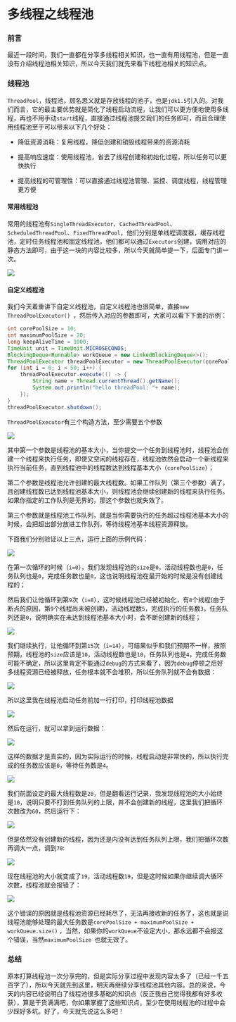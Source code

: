 # 多线程之线程池

### 前言

最近一段时间，我们一直都在分享多线程相关知识，也一直有用线程池，但是一直没有介绍线程池相关知识，所以今天我们就先来看下线程池相关的知识点。

### 线程池

`ThreadPool`，线程池，顾名思义就是存放线程的池子，也是`jdk1.5`引入的。对我们而言，它的最主要优势就是简化了线程启动流程，让我们可以更方便地使用多线程，再也不用手动`start`线程，直接通过线程池提交我们的任务即可，而且合理使用线程池至于可以带来以下几个好处：

- 降低资源消耗：复用线程，降低创建和销毁线程带来的资源消耗

- 提高响应速度：使用线程池，省去了线程创建和初始化过程，所以任务可以更快执行

- 提高线程的可管理性：可以直接通过线程池管理、监控、调度线程，线程管理更方便

  

#### 常用线程池

常用的线程池有`SingleThreadExecutor`、`CachedThreadPool`、`ScheduledThreadPool`、`FixedThreadPool`，他们分别是单线程调度器，缓存线程池，定时任务线程池和固定线程池，他们都可以通过`Executors`创建，调用对应的静态方法即可，由于这一块的内容比较多，所以今天就简单提一下，后面专门讲一次。

![](https://gitee.com/sysker/picBed/raw/master/20210714085130.png)

#### 自定义线程池

我们今天着重讲下自定义线程池，自定义线程池也很简单，直接`new ThreadPoolExecutor() `，然后传入对应的参数即可，大家可以看下下面的示例：

```java
int corePoolSize = 10;
int maximumPoolSize = 20;
long keepAliveTime = 1000;
TimeUnit unit = TimeUnit.MICROSECONDS;
BlockingDeque<Runnable> workQueue = new LinkedBlockingDeque<>();
ThreadPoolExecutor threadPoolExecutor = new ThreadPoolExecutor(corePoolSize, maximumPoolSize, keepAliveTime, unit, workQueue);
for (int i = 0; i < 50; i++) {
    threadPoolExecutor.execute(() -> {
        String name = Thread.currentThread().getName();
        System.out.println("hello threadPool: "+ name);
    });
}
threadPoolExecutor.shutdown();
```

`ThreadPoolExecutor`有三个构造方法，至少需要五个参数

![](https://gitee.com/sysker/picBed/raw/master/20210714085458.png)

其中第一个参数是线程池的基本大小，当你提交一个任务到线程池时，线程池会创建一个线程来执行任务，即使又空闲的线程存在，线程池依然会启动一个新线程来执行当前任务，直到线程池中的线程数达到线程基本大小（`corePoolSize`）；

第二个参数是线程池允许创建的最大线程数。如果工作队列（第三个参数）满了，且创建线程数已达到线程池基本大小，则线程池会继续创建新的线程来执行任务。如果你指定的工作队列是无界的，那这个参数也就失效了。

第三个参数就是线程池工作队列，就是当你需要执行的任务超过线程池基本大小的时候，会把超出部分放进工作队列，等待线程池基本线程资源释放。

下面我们分别验证以上三点，运行上面的示例代码：

![](https://gitee.com/sysker/picBed/raw/master/images/20210714125006.png)

在第一次循环的时候（`i=0`），我们发现线程池的`size`是`0`，活动线程数也是`0`，任务队列也是`0`，完成任务数也是`0`，这也说明线程池在最开始的时候是没有创建线程的；

然后我们让他循环到第`9`次（`i=8`），这时候线程池已经被初始化，有`8`个线程(由于断点的原因，第`9`个线程尚未被创建)，活动线程数`5`，完成执行的任务数`3`，任务队列还是`0`，说明确实在未达到线程池基本大小时，会不断创建新的线程；

![](https://gitee.com/sysker/picBed/raw/master/images/20210714125342.png)

我们继续执行，让他循环到第`15`次（`i=14`），可结果似乎和我们预期不一样，按照预期，线程池的`size`应该是`10`，活动线程数也是`10`，任务队列也是`4`，完成任务数可能不确定，所以这里肯定不能通过`debug`的方式来看了，因为`debug`停顿之后好多线程资源已经被释放，任务根本就不会堆积，所以任务队列就不会有数据：

![](https://gitee.com/sysker/picBed/raw/master/images/20210714125859.png)

所以这里我在线程池启动任务前加一行打印，打印线程池数据

![](https://gitee.com/sysker/picBed/raw/master/images/20210714130855.png)

然后在运行，就可以拿到运行数据：

![](https://gitee.com/sysker/picBed/raw/master/images/20210714130949.png)

这样的数据才是真实的，因为实际运行的时候，线程启动是非常快的，所以执行完成的任务数应该是`0`，等待任务数是`4`。

![](https://gitee.com/sysker/picBed/raw/master/images/20210714131312.png)

我们前面设定的最大线程数是`20`，但是翻看运行记录，我发现线程池的大小始终是`10`，说明只要不打到任务队列的上限，并不会创建新的线程，这里我们把循环次数改为`60`，然后运行下：

![](https://gitee.com/sysker/picBed/raw/master/images/20210714131621.png)

但是依然没有创建新的线程，因为还是内没有达到任务队列上限，我们把循环次数再调大一点，调到`70`:

![](https://gitee.com/sysker/picBed/raw/master/images/20210714131753.png)

现在线程池的大小就变成了`19`，活动线程数`19`，但是这时候如果你继续调大循环次数，线程池就会报错了：

![](https://gitee.com/sysker/picBed/raw/master/images/20210714131956.png)

这个错误的原因就是线程池资源已经耗尽了，无法再接收新的任务了，这也就是说线程池能够处理的最大任务数是`corePoolSize + maximumPoolSize + workQueue.size()`  ，当然，如果你的`workQueue`不设定大小，那永远都不会报这个错误，当然`maximumPoolSize `也就无效了。

### 总结

原本打算线程池一次分享完的，但是实际分享过程中发现内容太多了（已经一千五百字了），所以今天就先到这里，明天再继续分享线程池其他内容。总的来说，今天的内容已经说明白了线程池很多基础的知识点（反正我自己觉得我都有好多收获），算是干货满满吧，你如果掌握了这些知识点，至少在使用线程池的过程中会少踩好多坑。好了，今天就先说这么多吧！

